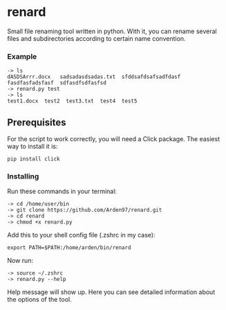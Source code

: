 # renard
Small file renaming tool written in python. With it, you can rename several files and subdirectories according to certain name convention.
### Example
```
-> ls
dASDSArrr.docx   sadsadasdsadas.txt  sfddsafdsafsadfdasf
fasdfasfadsfasf  sdfasdfsdfasfsd
-> renard.py test
-> ls
test1.docx  test2  test3.txt  test4  test5
```
## Prerequisites
For the script to work correctly, you will need a Click package. The easiest way to install it is:
```
pip install click
```

### Installing
Run these commands in your terminal:
```
-> cd /home/user/bin
-> git clone https://github.com/Arden97/renard.git
-> cd renard
-> chmod +x renard.py
```
Add this to your shell config file (.zshrc in my case):
```
export PATH=$PATH:/home/arden/bin/renard
```
Now run:
```
-> source ~/.zshrc
-> renard.py --help
```
Help message will show up. Here you can see detailed information about the options of the tool.
